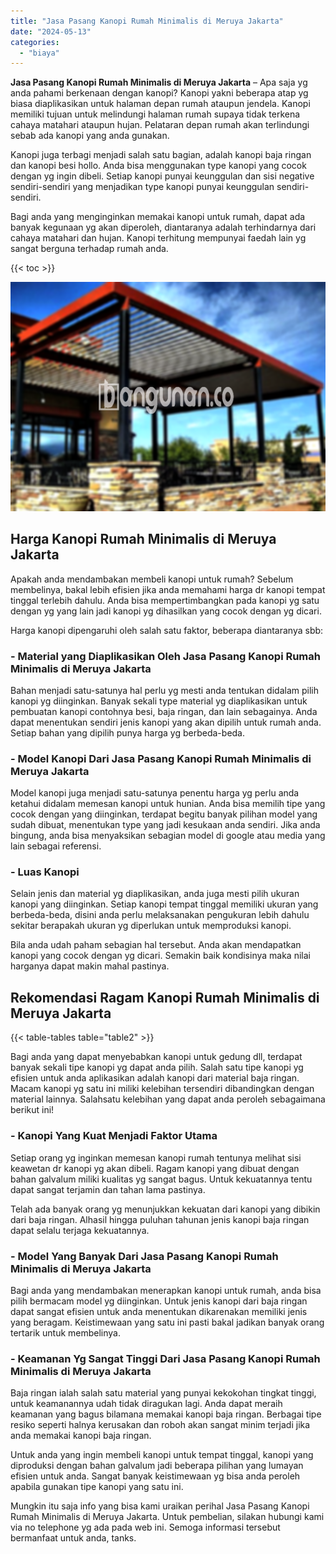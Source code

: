 ```yaml
---
title: "Jasa Pasang Kanopi Rumah Minimalis di Meruya Jakarta"
date: "2024-05-13"
categories: 
  - "biaya"
---
```


**Jasa Pasang Kanopi Rumah Minimalis di Meruya Jakarta** – Apa saja yg anda pahami berkenaan dengan kanopi? Kanopi yakni beberapa atap yg biasa diaplikasikan untuk halaman depan rumah ataupun jendela. Kanopi memiliki tujuan untuk melindungi halaman rumah supaya tidak terkena cahaya matahari ataupun hujan. Pelataran depan rumah akan terlindungi sebab ada kanopi yang anda gunakan.

Kanopi juga terbagi menjadi salah satu bagian, adalah kanopi baja ringan dan kanopi besi hollo. Anda bisa menggunakan type kanopi yang cocok dengan yg ingin dibeli. Setiap kanopi punyai keunggulan dan sisi negative sendiri-sendiri yang menjadikan type kanopi punyai keunggulan sendiri-sendiri.

Bagi anda yang menginginkan memakai kanopi untuk rumah, dapat ada banyak kegunaan yg akan diperoleh, diantaranya adalah terhindarnya dari cahaya matahari dan hujan. Kanopi terhitung mempunyai faedah lain yg sangat berguna terhadap rumah anda.

{{< toc >}}

![Jasa Pasang Kanopi Rumah Minimalis di Meruya Jakarta](/images/harga-kanopi-minimalis-12.png)

## Harga Kanopi Rumah Minimalis di Meruya Jakarta

Apakah anda mendambakan membeli kanopi untuk rumah? Sebelum membelinya, bakal lebih efisien jika anda memahami harga dr kanopi tempat tinggal terlebih dahulu. Anda bisa mempertimbangkan pada kanopi yg satu dengan yg yang lain jadi kanopi yg dihasilkan yang cocok dengan yg dicari.

Harga kanopi dipengaruhi oleh salah satu faktor, beberapa diantaranya sbb:

### \- Material yang Diaplikasikan Oleh Jasa Pasang Kanopi Rumah Minimalis di Meruya Jakarta

Bahan menjadi satu-satunya hal perlu yg mesti anda tentukan didalam pilih kanopi yg diinginkan. Banyak sekali type material yg diaplikasikan untuk pembuatan kanopi contohnya besi, baja ringan, dan lain sebagainya. Anda dapat menentukan sendiri jenis kanopi yang akan dipilih untuk rumah anda. Setiap bahan yang dipilih punya harga yg berbeda-beda.

### \- Model Kanopi Dari Jasa Pasang Kanopi Rumah Minimalis di Meruya Jakarta

Model kanopi juga menjadi satu-satunya penentu harga yg perlu anda ketahui didalam memesan kanopi untuk hunian. Anda bisa memilih tipe yang cocok dengan yang diinginkan, terdapat begitu banyak pilihan model yang sudah dibuat, menentukan type yang jadi kesukaan anda sendiri. Jika anda bingung, anda bisa menyaksikan sebagian model di google atau media yang lain sebagai referensi.

### \- Luas Kanopi

Selain jenis dan material yg diaplikasikan, anda juga mesti pilih ukuran kanopi yang diinginkan. Setiap kanopi tempat tinggal memiliki ukuran yang berbeda-beda, disini anda perlu melaksanakan pengukuran lebih dahulu sekitar berapakah ukuran yg diperlukan untuk memproduksi kanopi.

Bila anda udah paham sebagian hal tersebut. Anda akan mendapatkan kanopi yang cocok dengan yg dicari. Semakin baik kondisinya maka nilai harganya dapat makin mahal pastinya.

## Rekomendasi Ragam Kanopi Rumah Minimalis di Meruya Jakarta

{{< table-tables table="table2" >}}

Bagi anda yang dapat menyebabkan kanopi untuk gedung dll, terdapat banyak sekali tipe kanopi yg dapat anda pilih. Salah satu tipe kanopi yg efisien untuk anda aplikasikan adalah kanopi dari material baja ringan. Macam kanopi yg satu ini miliki kelebihan tersendiri dibandingkan dengan material lainnya. Salahsatu kelebihan yang dapat anda peroleh sebagaimana berikut ini!

### \- Kanopi Yang Kuat Menjadi Faktor Utama

Setiap orang yg inginkan memesan kanopi rumah tentunya melihat sisi keawetan dr kanopi yg akan dibeli. Ragam kanopi yang dibuat dengan bahan galvalum miliki kualitas yg sangat bagus. Untuk kekuatannya tentu dapat sangat terjamin dan tahan lama pastinya.

Telah ada banyak orang yg menunjukkan kekuatan dari kanopi yang dibikin dari baja ringan. Alhasil hingga puluhan tahunan jenis kanopi baja ringan dapat selalu terjaga kekuatannya.

### \- Model Yang Banyak Dari Jasa Pasang Kanopi Rumah Minimalis di Meruya Jakarta

Bagi anda yang mendambakan menerapkan kanopi untuk rumah, anda bisa pilih bermacam model yg diinginkan. Untuk jenis kanopi dari baja ringan dapat sangat efisien untuk anda menentukan dikarenakan memiliki jenis yang beragam. Keistimewaan yang satu ini pasti bakal jadikan banyak orang tertarik untuk membelinya.

### \- Keamanan Yg Sangat Tinggi Dari Jasa Pasang Kanopi Rumah Minimalis di Meruya Jakarta

Baja ringan ialah salah satu material yang punyai kekokohan tingkat tinggi, untuk keamanannya udah tidak diragukan lagi. Anda dapat meraih keamanan yang bagus bilamana memakai kanopi baja ringan. Berbagai tipe resiko seperti halnya kerusakan dan roboh akan sangat minim terjadi jika anda memakai kanopi baja ringan.

Untuk anda yang ingin membeli kanopi untuk tempat tinggal, kanopi yang diproduksi dengan bahan galvalum jadi beberapa pilihan yang lumayan efisien untuk anda. Sangat banyak keistimewaan yg bisa anda peroleh apabila gunakan tipe kanopi yang satu ini.

Mungkin itu saja info yang bisa kami uraikan perihal Jasa Pasang Kanopi Rumah Minimalis di Meruya Jakarta. Untuk pembelian, silakan hubungi kami via no telephone yg ada pada web ini. Semoga informasi tersebut bermanfaat untuk anda, tanks.
